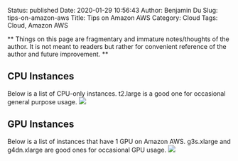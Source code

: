 Status: published
Date: 2020-01-29 10:56:43
Author: Benjamin Du
Slug: tips-on-amazon-aws
Title: Tips on Amazon AWS
Category: Cloud
Tags: Cloud, Amazon AWS

**
Things on this page are fragmentary and immature notes/thoughts of the author.
It is not meant to readers but rather for convenient reference of the author and future improvement.
**

## CPU Instances

Below is a list of CPU-only instances.
t2.large is a good one for occasional general purpose usage.
![](https://user-images.githubusercontent.com/824507/73387307-3c6bc200-4285-11ea-9119-d5396c011cc5.png)

## GPU Instances

Below is a list of instances that have 1 GPU on Amazon AWS.
g3s.xlarge and g4dn.xlarge are good ones for occasional GPU usage.
![](https://user-images.githubusercontent.com/824507/73386836-607ad380-4284-11ea-862a-d04a19b98ee2.png)
